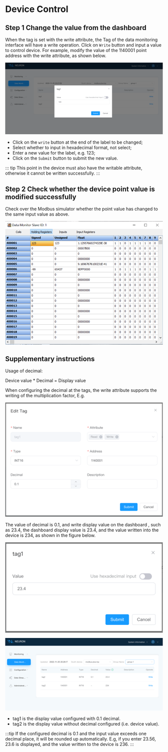 # Device Control

## Step 1 Change the value from the dashboard

When the tag is set with the write attribute, the Tag of the data monitoring interface will have a write operation. Click on `Write` button and input a value to control device. For example, modify the value of the 1!40001 point address with the write attribute, as shown below.

![write](./assets/write.png)

* Click on the `write` button at the end of the label to be changed;
* Select whether to input in hexadecimal format, not select;
* Enter a new value for the label, e.g. 123;
* Click on the `Submit` button to submit the new value.

::: tip
This point in the device must also have the writable attribute, otherwise it cannot be written successfully.
:::

## Step 2 Check whether the device point value is modified successfully

Check over the Modbus simulator whether the point value has changed to the same input value as above.

![monitor](./assets/monitor.png)

## Supplementary instructions

Usage of decimal:

Device value * Decimal = Display value

When configuring the decimal at the tags, the write attribute supports the writing of the multiplication factor, E.g.

![tag_decimal](./assets/tag_decimal.png)

The value of decimal is 0.1, and write display value on the dashboard , such as 23.4, the dashboard display value is 23.4, and the value written into the device is 234, as shown in the figure below.

![write_value](./assets/write_value.png)

![monitor_decimal](./assets/monitor_decimal.png)

* tag1 is the display value configured with 0.1 decimal.
* tag2 is the display value without decimal configured (i.e. device value).

:::tip
If the configured decimal is 0.1 and the input value exceeds one decimal place, it will be rounded up automatically. E.g, if you enter 23.56, 23.6 is displayed, and the value written to the device is 236.
:::
